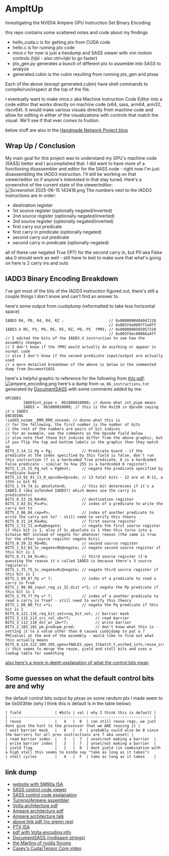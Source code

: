 # AmpItUp
Investigating the NVIDIA Ampere GPU Instruction Set Binary Encoding

this repo contains some scattered notes and code about my findings
- hello_cuda.c is for getting ptx from CUDA code
- hello.c is for running ptx code
- mice.c for now is just a hexdump and SASS viewer with vim motion controls (hjkl - also ctrl+hjkl to go faster)
- ptx_gen.py generates a bunch of different ptx to assemble into SASS to analyze
- generated.cubin is the cubin resulting from running ptx_gen and ptxas

Each of the above (except generated.cubin) have shell commands to compile/run/inspect at the top of the file.

I eventually want to make mice.c aka Machine Instruction Code Editor into a code editor that works directly on machine code (x64, sass, arm64, arm32, riscv64).
It would make various visuals directly from machine code and allow for editing in either of the visualizations with controls that match the visual.
We'll see if that ever comes to fruition.

below stuff are also in the [Handmade Network Project blog](https://handmade.network/p/691/ampitup/blog)

## Wrap Up / Conclusion

My main goal for this project was to understand my GPU's machine code (SASS) better and I accomplished that. I did want to have more of a functioning disassembler and editor for the SASS code - right now I'm just disassembling the IADD3 instruction. I'll still be working on that viewer/editor so if anyone's interested in that stay tuned. Here's a screenshot of the current state of the viewer/editor:
![Screenshot 2025-06-15 143418.png](https://assets.media.handmade.network/7402fa72-10ad-4a6f-b934-337684e0f606/Screenshot_2025-06-15_143418.png)
The numbers next to the IADD3 instructions are in order:
- destination register
- 1st source register (optionally negated/inverted)
- 2nd source register (optionally negated/inverted)
- 3rd source register (optionally negated/inverted)
- first carry out predicate
- first carry in predicate (optionally negated)
- second carry out predicate
- second carry in predicate (optionally negated)

all of these use negated True (!P7) for the second carry in, but P0 aka False aka 0 should work as well - still have to test to make sure that what's going on here is 2 carry ins and outs

## IADD3 Binary Encoding Breakdown

I've got most of the bits of the IADD3 instruction figured out, there's still a couple things I don't know and can't find an answer to.

here's some output from cuobjdump (reformatted to take less horizontal space)
```
IADD3 R4, P0, R4, R4, RZ ;                    // 0x0000000404047210
                                              // 0x003fde0007f1e0ff
IADD3.X R5, P3, P6, R5, R5, RZ, P0, P5  ?PM3; // 0x0000000505057210
                                              // 0x003fdec00066a4ff
// I edited the bits of the IADD3.X instruction to see how the assembly changes
// I don't know if the ?PM3 would actually do anything or appear in normal code
// also I don't know if the second predicate input/output are actually used
// a more detailed breakdown of the above is below in the commented dump from DocumentSASS
```

here's a helpful graphic to reference for the following from [this pdf](https://www.cse.ust.hk/~weiwa/papers/yan-ppopp20.pdf): ![ampere_encoding.png](https://assets.media.handmade.network/2ab8efba-002f-44f4-a552-cabb0cab6a8a/ampere_encoding.png)
here's a dump from `sm_86_instructions.txt` generated by [DocumentSASS](https://github.com/0xD0GF00D/DocumentSASS?tab=readme-ov-file#how-to-run) with some comments added by me:
```
OPCODES
        IADD3int_pipe =  0b1000010000; // dunno what int_pipe means
        IADD3 =  0b1000010000; // this is the 0x210 in Opcode saying it's IADD3
ENCODING
!iadd3_noimm__RRR_RRR_unused; // dunno what this is
// for the following, the first number is the number of bits
// the rest of the numbers are pairs of bit indices
// for an example, see the comments on the Opcode field below
// also note that these bit indices differ from the above graphic, but if you flip the top and bottom labels in the graphic then they match up
BITS_3_14_12_Pg = Pg;             // Predicate Guard - if the predicate at the index specified by this field is false, don't run this instruction (7 is a hardcoded True predicate, 0 is a hardcoded False predicate - similar to how 255 is a hardcoded 0 register)
BITS_1_15_15_Pg_not = Pg@not;     // negate the predicate specified by Predicate Guard
BITS_13_91_91_11_0_opcode=Opcode; // 13 total bits - 12 are at 0-11, a 13th is bit 91
BITS_1_74_74_Sc_absolute=0;       // this bit determines if it's a IADD3.X (aka extended IADD3?) which means use the carry in predicate(s)
BITS_8_23_16_Rd=Rd;               // destination register
BITS_3_83_81_Pu=Pu;               // index of a predicate to write the carry out to
BITS_3_86_84_cop=Pv;              // index of another predicate to write the carry out to? - still need to verify this theory
BITS_8_31_24_Ra=Ra;               // first source register
BITS_1_72_72_e=Ra@negate;         // negate the first source register if this bit is 1, also if Sc_absolute is 1 then this turns into a bitwise NOT instead of negate for whatever reason (the same is true for the other source register negate bits)
BITS_8_39_32_Rb=Rb;               // second source register
BITS_1_63_63_Sc_negate=Rb@negate; // negate second source register if this bit is 1
BITS_8_71_64_Rc=Rc;               // third source register (I'm guessing the reason it's called IADD3 is because there's 3 source registers)
BITS_1_75_75_Sc_negate=Rc@negate; // negate third source register if this bit is 1
BITS_3_89_87_Pp =* 7;             // index of a predicate to read a carry in from
BITS_1_90_90_input_reg_sz_32_dist =*1; // negate the Pp predicate if this bit is 1
BITS_3_79_77_Pq =* 7;             // index of a another predicate to read a carry in from? - still need to verify this theory
BITS_1_80_80_ftz =*1;             // negate the Pq predicate if this bit is 1
BITS_6_121_116_req_bit_set=req_bit_set; // barrier mask
BITS_3_115_113_src_rel_sb=*7;           // read barrier
BITS_3_112_110_dst_wr_sb=*7;            // write barrier
BITS_2_103_102_pm_pred=pm_pred;         // don't know what this is - setting it to a value other than 0 causes cuobjdump to put a ?PM[value] at the end of the assembly - would like to find out what this actually means
BITS_8_124_122_109_105_opex=TABLES_opex_3(batch_t,usched_info,reuse_src_a,reuse_src_b,reuse_src_c); // this seems to merge the reuse, yield and stall bits and uses a lookup table for something
```
[also here's a more in depth explanation of what the control bits mean]( https://github.com/NervanaSystems/maxas/wiki/Control-Codes )



## Some guesses on what the default control bits are and why

the default control bits output by ptxas on some random ptx I made seem to be 0x003fde (why I think this is default is in the table below):

```
| field               | #bits | val | why I think this is default |
| --------------------------------------------------------------- |
| reuse               |   4   |  0  | can still reuse regs, we just dont give the hint to the processor that we ARE reusing it |
| wait barrier mask   |   6   |  3  | probably could also be 0 since the barriers for all prev instructions are 7 aka unset) |
| read barrier index  |   3   |  7  | unset/not making a barrier  |
| write barrier index |   3   |  7  | unset/not making a barrier  |
| yield flag          |   1   |  0  | dont yield (in combination with a high stall this seems to kinda say "take as long as it takes")
| stall cycles        |   4   |  F  | take as long as it takes    |
```


## link dump
- [website with SM90a ISA         ]( https://kuterdinel.com/nv_isa/ )
- [SASS control code viewer       ]( https://kuterdinel.com/nvidia-sass-control-code-viewer.html )
- [SASS control code explanation  ]( https://github.com/NervanaSystems/maxas/wiki/Control-Codes )
- [Turning/Ampere assembler       ]( https://github.com/daadaada/turingas/tree/master )
- [Volta architecture pdf         ]( https://arxiv.org/pdf/1804.06826 )
- [Ampere architecture pdf        ]( https://arxiv.org/pdf/2208.11174 )
- [Ampere architecture talk       ]( https://www.nvidia.com/en-us/on-demand/session/gtcspring21-s33322/ )
- [above link pdf (no signin req) ]( https://cfvod.kaltura.com/api_v3/index.php/service/attachment_attachmentAsset/action/serve/attachmentAssetId/1_ezjj6bp9/ks/djJ8MjkzNTc3MXzsRYu5cyOvZOPrEK0zuiSWMgkhZRcJ8ZojnzQVpbbToju32ezHgp_cvJof00nEyQtYn_RtY3cHjAEAorx2_fKdnalKRg112fj0a6jK53tZhB-Gn1VtTpt7sPj-iRSoSUNDjcpWwaaRrodrgfxAR2dUOT9gmEUFvq0Hx2ECrYhFCT6vwGmRMvN4nUjWX2OBp74EkAxM8worwHEaqsQCi-zl )
- [PTX ISA                        ]( https://docs.nvidia.com/cuda/parallel-thread-execution/ )
- [pdf with Volta encoding info   ]( https://www.cse.ust.hk/~weiwa/papers/yan-ppopp20.pdf )
- [DocumentSASS (nvdisasm strings)]( https://github.com/0xD0GF00D/DocumentSASS )
- [the Martins of nvidia forums   ]( https://forums.developer.nvidia.com/u/njuffa/summary )
- [Casey's Cuda/Tensor Core video ]( https://www.youtube.com/watch?v=uBtuMsAY7J8 )

